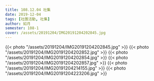```yaml
---
title: 108.12.04 社集
date: 2019-12-04
tags: [社團活動, 社集]
author: 如月
semester: 108-1
cover: /assets/20191204/IMG20191204202845.jpg
---
```


{{< photo "/assets/20191204/IMG20191204202845.jpg" >}}
{{< photo "/assets/20191204/IMG20191204202852.jpg" >}}
{{< photo "/assets/20191204/IMG20191204202854.jpg" >}}
{{< photo "/assets/20191204/IMG20191204202857.jpg" >}}
{{< photo "/assets/20191204/IMG20191204214155.jpg" >}}
{{< photo "/assets/20191204/IMG20191204223206.jpg" >}}
